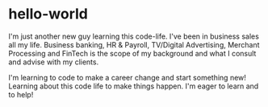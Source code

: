 # hello-world
I'm just another new guy learning this code-life.
I've been in business sales all my life. Business banking, HR & Payroll, TV/Digital Advertising, Merchant Processing and FinTech is the scope of my background and what I consult and advise with my clients. 

I'm learning to code to make a career change and start something new! Learning about this code life to make things happen. I'm eager to learn and to help!
